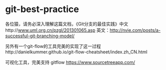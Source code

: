 # git-best-practice

各位猿，请务必深入理解这篇文档，《Git分支的最佳实践》中文http://www.uml.org.cn/pzgl/201301065.asp
英文：http://nvie.com/posts/a-successful-git-branching-model/

另外有一个git-flow的工具完美的实现了这一过程http://danielkummer.github.io/git-flow-cheatsheet/index.zh_CN.html

可视化工具，完美支持 gitflow  https://www.sourcetreeapp.com/